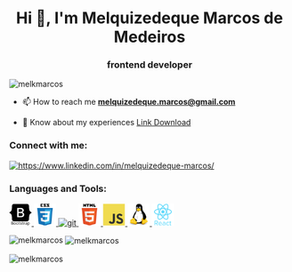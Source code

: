 <h1 align="center">Hi 👋, I'm Melquizedeque Marcos de Medeiros</h1>
<h3 align="center"> frontend developer </h3>

<p align="left"> <img src="https://komarev.com/ghpvc/?username=melkmarcos&label=Profile%20views&color=0e75b6&style=flat" alt="melkmarcos" /> </p>

- 📫 How to reach me **melquizedeque.marcos@gmail.com**

- 📄 Know about my experiences [Link Download](https://drive.google.com/file/d/1z8BzhAdA21r2aLDfLYJ6zdLfg1ARtOUf/view?usp=drive_link)

<h3 align="left">Connect with me:</h3>
<p align="left">
<a href="https://www.linkedin.com/in/melquizedeque-marcos/" target="blank"><img align="center" src="https://raw.githubusercontent.com/rahuldkjain/github-profile-readme-generator/master/src/images/icons/Social/linked-in-alt.svg" alt="https://www.linkedin.com/in/melquizedeque-marcos/" height="30" width="40" /></a>
</p>

<h3 align="left">Languages and Tools:</h3>
<p align="left"> <a href="https://getbootstrap.com" target="_blank" rel="noreferrer"> <img src="https://raw.githubusercontent.com/devicons/devicon/master/icons/bootstrap/bootstrap-plain-wordmark.svg" alt="bootstrap" width="40" height="40"/> </a> <a href="https://www.w3schools.com/css/" target="_blank" rel="noreferrer"> <img src="https://raw.githubusercontent.com/devicons/devicon/master/icons/css3/css3-original-wordmark.svg" alt="css3" width="40" height="40"/> </a> <a href="https://git-scm.com/" target="_blank" rel="noreferrer"> <img src="https://www.vectorlogo.zone/logos/git-scm/git-scm-icon.svg" alt="git" width="40" height="40"/> </a> <a href="https://www.w3.org/html/" target="_blank" rel="noreferrer"> <img src="https://raw.githubusercontent.com/devicons/devicon/master/icons/html5/html5-original-wordmark.svg" alt="html5" width="40" height="40"/> </a> <a href="https://developer.mozilla.org/en-US/docs/Web/JavaScript" target="_blank" rel="noreferrer"> <img src="https://raw.githubusercontent.com/devicons/devicon/master/icons/javascript/javascript-original.svg" alt="javascript" width="40" height="40"/> </a> <a href="https://www.linux.org/" target="_blank" rel="noreferrer"> <img src="https://raw.githubusercontent.com/devicons/devicon/master/icons/linux/linux-original.svg" alt="linux" width="40" height="40"/> </a> <a href="https://reactjs.org/" target="_blank" rel="noreferrer"> <img src="https://raw.githubusercontent.com/devicons/devicon/master/icons/react/react-original-wordmark.svg" alt="react" width="40" height="40"/> </a> </p>

<p><img align="left" src="https://github-readme-stats.vercel.app/api/top-langs?username=melkmarcos&show_icons=true&locale=en&layout=compact" alt="melkmarcos" /></p>

<p>&nbsp;<img align="center" src="https://github-readme-stats.vercel.app/api?username=melkmarcos&show_icons=true&locale=en" alt="melkmarcos" /></p>

<p><img align="center" src="https://github-readme-streak-stats.herokuapp.com/?user=melkmarcos&" alt="melkmarcos" /></p>
